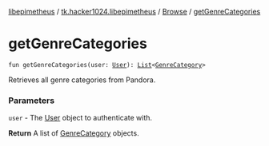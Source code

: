[libepimetheus](../../index.md) / [tk.hacker1024.libepimetheus](../index.md) / [Browse](index.md) / [getGenreCategories](./get-genre-categories.md)

# getGenreCategories

`fun getGenreCategories(user: `[`User`](../-user/index.md)`): `[`List`](https://kotlinlang.org/api/latest/jvm/stdlib/kotlin.collections/-list/index.html)`<`[`GenreCategory`](../../tk.hacker1024.libepimetheus.data.search/-genre-category/index.md)`>`

Retrieves all genre categories from Pandora.

### Parameters

`user` - The [User](../-user/index.md) object to authenticate with.

**Return**
A list of [GenreCategory](../../tk.hacker1024.libepimetheus.data.search/-genre-category/index.md) objects.

